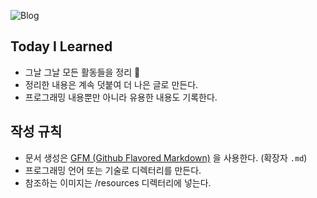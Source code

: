 ![Blog](https://img.shields.io/badge/Blog-DEVELOPER_LEBY-yellow)


## Today I Learned

- 그날 그날 모든 활동들을 정리 🙂
- 정리한 내용은 계속 덧붙여 더 나은 글로 만든다.
- 프로그래밍 내용뿐만 아니라 유용한 내용도 기록한다.



## 작성 규칙

- 문서 생성은 [GFM (Github Flavored Markdown)](https://help.github.com/articles/github-flavored-markdown/) 을 사용한다. (확장자 `.md`)
- 프로그래밍 언어 또는 기술로 디렉터리를 만든다.
- 참조하는 이미지는 /resources 디렉터리에 넣는다.

